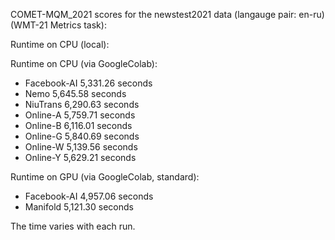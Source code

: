 COMET-MQM_2021 scores for the newstest2021 data (langauge pair: en-ru)(WMT-21 Metrics task):

Runtime on CPU (local):

Runtime on CPU (via GoogleColab):

- Facebook-AI 5,331.26 seconds
- Nemo 5,645.58 seconds
- NiuTrans 6,290.63 seconds
- Online-A 5,759.71 seconds
- Online-B 6,116.01 seconds
- Online-G 5,840.69 seconds
- Online-W 5,139.56 seconds
- Online-Y 5,629.21 seconds

Runtime on GPU (via GoogleColab, standard):

- Facebook-AI 4,957.06 seconds
- Manifold 5,121.30 seconds

The time varies with each run.
